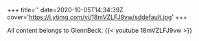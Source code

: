 +++
title=''
date=2020-10-05T14:34:39Z
cover='https://i.ytimg.com/vi/18mVZLFJ9vw/sddefault.jpg'
+++

All content belongs to GlennBeck.
{{< youtube 18mVZLFJ9vw >}}
